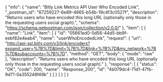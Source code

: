 {
  "info": {
    "name": "Bitly Link Metrics API User Who Encoded Link",
    "_postman_id": "67259227-6e89-4665-b54b-19c4f3c0527f",
    "description": "Returns users who have encoded this long URL (optionally only those in the requesting users social graph).",
    "schema": "https://schema.getpostman.com/json/collection/v2.0.0/"
  },
  "item": [
    {
      "name": "Link",
      "item": [
        {
          "id": "05661ed0-0d56-44d5-bb9f-eebf82e4eab4",
          "name": "userWhoEncodedLink",
          "request": {
            "url": "http://api-ssl.bitly.com/v3/link/encoders?expand_user=%7B%7D&limit=%7B%7D&link=%7B%7D&my_network=%7B%7D&subaccounts=%7B%7D",
            "method": "GET",
            "body": {
              "mode": "raw"
            },
            "description": "Returns users who have encoded this long URL (optionally only those in the requesting users social graph)."
          },
          "response": [
            {
              "status": "OK",
              "code": 200,
              "name": "Response_200",
              "id": "4b079dc4-71d1-47fb-9d71-0a355248f49b"
            }
          ]
        }
      ]
    }
  ]
}